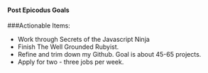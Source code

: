 #### Post Epicodus Goals

###Actionable Items:
* Work through Secrets of the Javascript Ninja
* Finish The Well Grounded Rubyist.
* Refine and trim down my Github. Goal is about 45-65 projects.
* Apply for two - three jobs per week.
